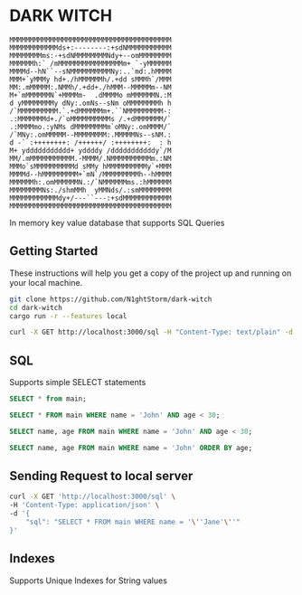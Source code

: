# DARK WITCH

    MMMMMMMMMMMMMMMMMMMMMMMMMMMMMMMMMMMMMMMM
    MMMMMMMMMMMMds+:--------:+sdNMMMMMMMMMMM
    MMMMMMMMms:-+sdNMMMMMMMMNdy+--omMMMMMMMM
    MMMMMMh:` /mMMMMMMMMMMMMMMMMm+ `-yMMMMMM
    MMMMd--hN``--sNMMMMMMMMMMNy:..`md:.hMMMM
    MMM+`yMMMy hd+./hMMMMMMh/.+dd sMMMh`/MMM
    MM:.mMMMMM:.NMMh/.+dd+./hMMM--MMMMMm--NM
    M+`mMMMMMMN`+MMMMm-  .dMMMMo mMMMMMMN.:M
    d yMMMMMMMMy dNy:.omNs--sNm oMMMMMMMMh h
    /`MMMMMMMMMM.`.+dMMMMMMm+.``NMMMMMMMMM-:
    .:MMMMMMMd+./`oMMMMMMMMMMs /.+dMMMMMMM/`
    .:MMMMmo.:yNMs dMMMMMMMMm`oMNy:.omMMMM/`
    /`MNy:.omMMMMM--MMMMMMMM:.MMMMMNs--sNM.:
    d -` :++++++++: /++++++/ :++++++++:  : h
    M+ yddddddddddd+ yddddy /dddddddddddy`/M
    MM/.mMMMMMMMMMMM.-MMMM/.NMMMMMMMMMMm.:NM
    MMMo`sMMMMMMMMMMd sMMy hMMMMMMMMMMy`+MMM
    MMMMd--hMMMMMMMMM+`mN`/MMMMMMMMMh--hMMMM
    MMMMMMh:.omMMMMMMN.:/`NMMMMMMms.:hMMMMMM
    MMMMMMMMNs:./shmMMh  yMMNds/.:smMMMMMMMM
    MMMMMMMMMMMMdy+/---``---:+sdMMMMMMMMMMMM
    MMMMMMMMMMMMMMMMMMMMMMMMMMMMMMMMMMMMMMMM

In memory key value database that supports SQL Queries

## Getting Started

These instructions will help you get a copy of the project up and running on your local machine.

```bash
git clone https://github.com/N1ghtStorm/dark-witch
cd dark-witch
cargo run -r --features local

curl -X GET http://localhost:3000/sql -H "Content-Type: text/plain" -d "SELECT * from main"
```

## SQL

Supports simple SELECT statements

```sql
SELECT * from main;
```

```sql
SELECT * FROM main WHERE name = 'John' AND age < 30;
```

```sql
SELECT name, age FROM main WHERE name = 'John' AND age < 30;
```

```sql
SELECT name, age FROM main WHERE name = 'John' ORDER BY age;
```

## Sending Request to local server

```bash
curl -X GET 'http://localhost:3000/sql' \
-H 'Content-Type: application/json' \
-d '{
    "sql": "SELECT * FROM main WHERE name = '\''Jane'\''"
}'
```

## Indexes

Supports Unique Indexes for String values